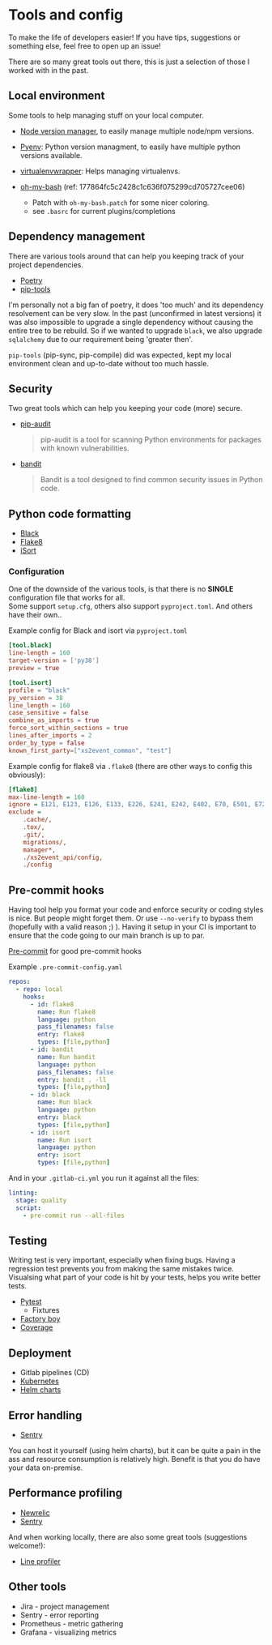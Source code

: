 # Tools and config

To make the life of developers easier! If you have tips, suggestions or something else, feel free to open up an issue!

There are so many great tools out there, this is just a selection of those I worked with in the past.

## Local environment

Some tools to help managing stuff on your local computer.

* [Node version manager](https://github.com/nvm-sh/nvm), to easily manage
  multiple node/npm versions.

* [Pyenv](https://github.com/pyenv/pyenv): Python version managment, to easily
  have multiple python versions available.

* [virtualenvwrapper](
  https://virtualenvwrapper.readthedocs.io/en/latest/index.html): Helps
  managing virtualenvs.


* [oh-my-bash](https://github.com/ohmybash/oh-my-bash)  (ref: 177864fc5c2428c1c636f075299cd705727cee06)
    * Patch with `oh-my-bash.patch` for some nicer coloring.
    * see `.basrc` for current plugins/completions




## Dependency management

There are various tools around that can help you keeping track of your project dependencies.

 * [Poetry](https://github.com/python-poetry/poetry)
 * [pip-tools](https://github.com/jazzband/pip-tools)

I'm personally not a big fan of poetry, it does 'too much' and its dependency resolvement can be very slow. 
In the past (unconfirmed in latest versions) it was also impossible to upgrade a single dependency without causing the entire tree to be rebuild.
So if we wanted to upgrade `black`, we also upgrade `sqlalchemy` due to our requirement being 'greater then'.

`pip-tools` (pip-sync, pip-compile) did was expected, kept my local environment clean and up-to-date without too much hassle.

## Security

Two great tools which can help you keeping your code (more) secure.

 * [pip-audit](https://github.com/pypa/pip-audit)
    > pip-audit is a tool for scanning Python environments for packages with known vulnerabilities.
 * [bandit](https://github.com/PyCQA/bandit)
    > Bandit is a tool designed to find common security issues in Python code.

## Python code formatting

* [Black](https://github.com/psf/black)
* [Flake8](https://github.com/PyCQA/flake8)
* [iSort](https://github.com/PyCQA/isort)


### Configuration

One of the downside of the various tools, is that there is no **SINGLE** configuration file that works for all. <br/>
Some support `setup.cfg`, others also support `pyproject.toml`. And others have their own..

Example config for Black and isort via `pyproject.toml`
```toml
[tool.black]
line-length = 160
target-version = ['py38']
preview = true

[tool.isort]
profile = "black"
py_version = 38
line_length = 160
case_sensitive = false
combine_as_imports = true
force_sort_within_sections = true
lines_after_imports = 2
order_by_type = false
known_first_party=["xs2event_common", "test"]
```


Example config for flake8 via `.flake8` (there are other ways to config this obviously):
```cfg
[flake8]
max-line-length = 160
ignore = E121, E123, E126, E133, E226, E241, E242, E402, E70, E501, E722, W504, E127, E128, E131, W503
exclude =
    .cache/,
    .tox/,
    .git/,
    migrations/,
    manager*,
    ./xs2event_api/config,
    ./config
  ```

## Pre-commit hooks

Having tool help you format your code and enforce security or coding styles is nice. But people might forget them.
Or use `--no-verify` to bypass them (hopefully with a valid reason ;) ). Having it setup in your CI is important to ensure that the code going to our main branch is up to par.

[Pre-commit](https://pre-commit.com/) for good pre-commit hooks


Example `.pre-commit-config.yaml`
```yaml
repos:
  - repo: local
    hooks:
      - id: flake8
        name: Run flake8
        language: python
        pass_filenames: false
        entry: flake8
        types: [file,python]
      - id: bandit
        name: Run bandit
        language: python
        pass_filenames: false
        entry: bandit . -ll
        types: [file,python]
      - id: black
        name: Run black
        language: python
        entry: black
        types: [file,python]
      - id: isort
        name: Run isort
        language: python
        entry: isort
        types: [file,python]

```

And in your `.gitlab-ci.yml` you run it against all the files:
```yaml
linting:
  stage: quality
  script:
    - pre-commit run --all-files
```

## Testing

Writing test is very important, especially when fixing bugs. Having a regression test prevents you from making the same mistakes twice.
Visualsing what part of your code is hit by your tests, helps you write better tests.

* [Pytest](https://docs.pytest.org/en/7.3.x/)
  * Fixtures
* [Factory boy](https://factoryboy.readthedocs.io/en/stable/)
* [Coverage](https://github.com/nedbat/coveragepy)

## Deployment

* Gitlab pipelines (CD)
* [Kubernetes](https://kubernetes.io/)
* [Helm charts](https://helm.sh/)


## Error handling

* [Sentry](https://sentry.io/welcome/)

You can host it yourself (using helm charts), but it can be quite a pain in the ass and resource consumption is relatively high.
Benefit is that you do have your data on-premise.

## Performance profiling

* [Newrelic](https://newrelic.com/)
* [Sentry](https://sentry.io/for/profiling/?utm_medium=email&utm_source=marketo&utm_campaign=profiling-gta-fy24q2-profiling&utm_content=webpage)

And when working locally, there are also some great tools (suggestions welcome!):

* [Line profiler](https://github.com/pyutils/line_profiler)

## Other tools

* Jira - project management
* Sentry - error reporting
* Prometheus - metric gathering
* Grafana - visualizing metrics
